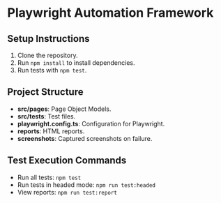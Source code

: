 # Playwright Automation Framework

## Setup Instructions
1. Clone the repository.
2. Run `npm install` to install dependencies.
3. Run tests with `npm test`.

## Project Structure
- **src/pages**: Page Object Models.
- **src/tests**: Test files.
- **playwright.config.ts**: Configuration for Playwright.
- **reports**: HTML reports.
- **screenshots**: Captured screenshots on failure.

## Test Execution Commands
- Run all tests: `npm test`
- Run tests in headed mode: `npm run test:headed`
- View reports: `npm run test:report`
